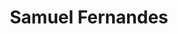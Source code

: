 ---
first_name: Samuel
last_name: Fernandes
title: Samuel Fernandes
role: Assistant Professor of Agricultural Statistics and Quantitative Genetics
organizations:
- name: University of Arkansas
  url: https://crop-soil-environmental-sciences.uark.edu/people/faculty-directory/uid/samuelbf/name/Samuel+B+Fernandes/
education:
  courses:
  - course: PhD in Genetics and Plant Breeding
    institution: University of Lavras - Brazil
    year: 2016
  - course: MS in Genetics and Plant Breeding
    institution: University of Lavras - Brazil
    year: 2012
  - course: BS in Agronomy
    institution: University of Brasilia - Brazil
    year: 2010
social:
- icon: envelope
  icon_pack: fas
  link: mailto:samuelbf@uark.edu
- icon: google-scholar
  icon_pack: ai
  link: https://scholar.google.com/citations?user=aR0shJYAAAAJ&hl=en
- icon: orcid
  icon_pack: ai
  link: https://orcid.org/0000-0001-8269-535X
- icon: github
  icon_pack: fab
  link: https://github.com/samuelbfernandes
- icon: linkedin
  icon_pack: fab
  link: https://www.linkedin.com/in/samuel-b-fernandes-560b154a/
interests:
- Quantitative Genetics
- Multi-Omic Prediction
- Simulations
- Design of Experiments
user_groups:
- Members
superuser: no
---